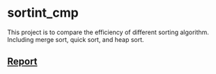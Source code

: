 # sortint_cmp
This project is to compare the efficiency of different sorting algorithm. 
Including merge sort, quick sort, and heap sort. 

## [Report](https://curse-comic-5c0.notion.site/Sorting-compare-e6ec1315eb9b4746a73db910848e47cc)         
